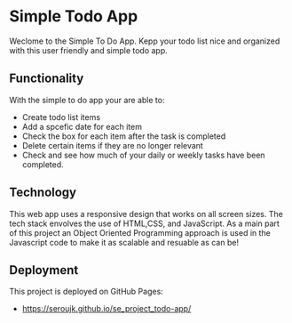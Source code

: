 # Simple Todo App

Weclome to the Simple To Do App. Kepp your todo list nice and organized with this user friendly and simple todo app.

## Functionality

With the simple to do app your are able to:
- Create todo list items
- Add a spcefic date for each item
- Check the box for each item after the task is completed
- Delete certain items if they are no longer relevant
- Check and see how much of your daily or weekly tasks have been completed.

## Technology

This web app uses a responsive design that works on all screen sizes.
The tech stack envolves the use of HTML,CSS, and JavaScript.
As a main part of this project an Object Oriented Programming approach is used 
in the Javascript code to make it as scalable and resuable as can be!

## Deployment

This project is deployed on GitHub Pages:

- https://seroujk.github.io/se_project_todo-app/
